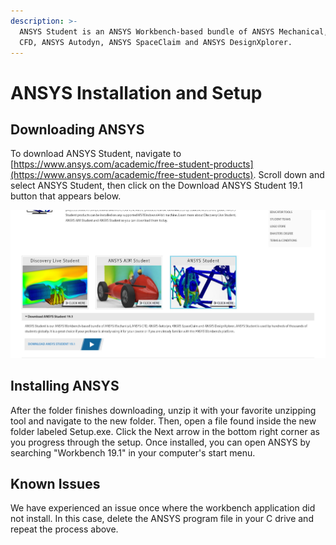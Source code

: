 ```yaml
---
description: >-
  ANSYS Student is an ANSYS Workbench-based bundle of ANSYS Mechanical, ANSYS
  CFD, ANSYS Autodyn, ANSYS SpaceClaim and ANSYS DesignXplorer.
---
```


# ANSYS Installation and Setup

## Downloading ANSYS

To download ANSYS Student, navigate to [https://www.ansys.com/academic/free-student-products](https://www.ansys.com/academic/free-student-products). Scroll down and select ANSYS Student, then click on the Download ANSYS Student 19.1 button that appears below.

![](../../.gitbook/assets/ansys-download.JPG)

## Installing ANSYS

After the folder finishes downloading, unzip it with your favorite unzipping tool and navigate to the new folder.  Then, open a file found inside the new folder labeled Setup.exe.  Click the Next arrow in the bottom right corner as you progress through the setup.  Once installed, you can open ANSYS by searching "Workbench 19.1" in your computer's start menu.

## Known Issues

We have experienced an issue once where the workbench application did not install.  In this case, delete the ANSYS program file in your C drive and repeat the process above.

